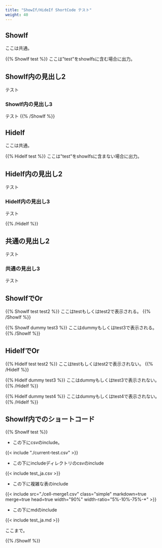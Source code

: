 ```yaml
---
title: "ShowIf/HideIf ShortCode テスト"
weight: 40
---
```


## ShowIf

ここは共通。

{{% ShowIf test %}}
ここは"test"をshowIfsに含む場合に出力。

## ShowIf内の見出し2

テスト

### ShowIf内の見出し3

テスト
{{% /ShowIf %}}

## HideIf

ここは共通。

{{% HideIf test %}}
ここは"test"をshowIfsに含まない場合に出力。

## HideIf内の見出し2

テスト

### HideIf内の見出し3

テスト

{{% /HideIf %}}

## 共通の見出し2

テスト

### 共通の見出し3

テスト


## ShowIfでOr

{{% ShowIf test test2 %}}
ここはtestもしくはtest2で表示される。
{{% /ShowIf %}}

{{% ShowIf dummy test3 %}}
ここはdummyもしくはtest3で表示される。
{{% /ShowIf %}}

## HideIfでOr

{{% HideIf test test2 %}}
ここはtestもしくはtest2で表示されない。
{{% /HideIf %}}

{{% HideIf dummy test3 %}}
ここはdummyもしくはtest3で表示されない。
{{% /HideIf %}}

{{% HideIf dummy test4 %}}
ここはdummyもしくはtest4で表示されない。
{{% /HideIf %}}

## ShowIf内でのショートコード

{{% ShowIf test %}}

* この下にcsvのinclude。

{{< include "./current-test.csv" >}}

* この下にincludeディレクトリのcsvのinclude

{{< include test_ja.csv >}}

* この下に複雑な表のinclude

{{< include
      src="./cell-merge1.csv"
      class="simple"
      markdown=true
      merge=true
      head=true
      width="90%"
      width-ratio="5%-10%-75%-*" >}}

* この下にmdのinclude

{{< include test_ja.md >}}

ここまで。


{{% /ShowIf %}}

